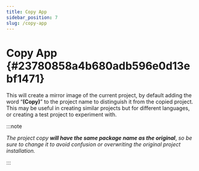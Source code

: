 ```yaml
---
title: Copy App
sidebar_position: 7
slug: /copy-app
---
```


# Copy App {#23780858a4b680adb596e0d13ebf1471}

This will create a mirror image of the current project, by default adding the word “**(Copy)**” to the project name to distinguish it from the copied project. This may be useful in creating similar projects but for different languages, or creating a test project to experiment with.

:::note

_The project copy_ _**will have the same package name as the original**_, _so be sure to change it to avoid confusion or overwriting the original project installation._

:::



